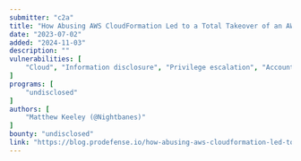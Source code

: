 ```yaml
---
submitter: "c2a"
title: "How Abusing AWS CloudFormation Led to a Total Takeover of an AWS Environment"
date: "2023-07-02"
added: "2024-11-03"
description: ""
vulnerabilities: [
    "Cloud", "Information disclosure", "Privilege escalation", "Account takeover"
]
programs: [
    "undisclosed"
]
authors: [
    "Matthew Keeley (@Nightbanes)"
]
bounty: "undisclosed"
link: "https://blog.prodefense.io/how-abusing-aws-cloudformation-led-to-a-total-takeover-of-an-aws-environment-7f94cabd671d"
---
```




